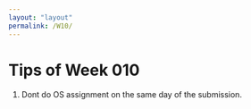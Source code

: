 ```yaml
---
layout: "layout"
permalink: /W10/
---
```


# Tips of Week 010

1. Dont do OS assignment on the same day of the submission.

